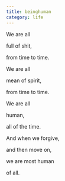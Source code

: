 ```yaml
---
title: beinghuman
category: life
---
```


﻿We are all  
full of shit,  
from time to time.  
  
  
We are all  
mean of spirit,  
from time to time.  
  
  
We are all  
human,  
all of the time.  
  
  
And when we forgive,  
and then move on,  
we are most human  
of all.  
